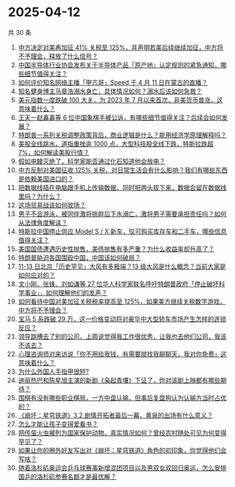 # 2025-04-12

共 30 条

<!-- BEGIN ZHIHUVIDEO -->
<!-- 最后更新时间 Sat Apr 12 2025 07:10:32 GMT+0800 (China Standard Time) -->
1. [中方决定对美再加征 41% 关税至 125%，并声明若美后续继续加征，中方将不予理会，释放了什么信号？](https://www.zhihu.com/question/1894058190527771356)
1. [中国半导体行业协会发布关于半导体产品「原产地」认定规则的紧急通知，哪些细节值得关注？](https://www.zhihu.com/question/1894021580197159423)
1. [如何评价知名网络主播「甲亢哥」Speed 于 4 月 11 日在蒙古的直播？](https://www.zhihu.com/question/1893981601970500598)
1. [知名健身博主马章浩溺水身亡，具体情况如何？溺水后该如何急救？](https://www.zhihu.com/question/1894023322062254574)
1. [美元指数一度跌破 100 大关，为 2023 年 7 月以来首次，非美货币普涨，这意味着什么？](https://www.zhihu.com/question/1893952498202568611)
1. [王天一赵鑫鑫等 6 位中国象棋手被公诉，有哪些细节值得关注？后续会如何发展？](https://www.zhihu.com/question/1894097097873126187)
1. [特朗普一系列关税调整政策背后，商业逻辑是什么？能用经济学原理解释吗？](https://www.zhihu.com/question/1893685228490421749)
1. [美股全线跳水，道指重挫逾 1000 点，大型科技股全线下跌，特斯拉跌超 7%，如何解读美股行情？](https://www.zhihu.com/question/1893792294466990782)
1. [假如电鳗灭绝了，科学家能否通过化石知道他会放电？](https://www.zhihu.com/question/9097370358)
1. [中方反制对美国征收 125% 关税，对日常生活会有什么影响？我们有哪些东西是依赖美国进口的？](https://www.zhihu.com/question/1893342200152159606)
1. [把数据线插在电脑跟手机上传输数据，同时把两头拔下来，数据会留在数据线里吗？为什么？](https://www.zhihu.com/question/1891047187741388897)
1. [这场贸易战该如何收场？](https://www.zhihu.com/question/1893049368610853614)
1. [男子不会游泳，被同伴激将挑衅后下水溺亡，激将男子需要承担责任吗？如何从法律角度解读？](https://www.zhihu.com/question/1894082906713998766)
1. [特斯拉中国停止供应 Model S / X 新车，仅可购买库存车和二手车，哪些信息值得关注？](https://www.zhihu.com/question/1894001271545001491)
1. [美国国债遭遇历史性抛售，美债抛售有多严重？为什么收益率却升高了？](https://www.zhihu.com/question/1894016636513642250)
1. [特朗普胁迫各国围殴中国，中国该如何破局？](https://www.zhihu.com/question/1894140632416626583)
1. [11-13 日北京「历史罕见」大风有多极端？13 级大风是什么概念？当前大家是如何应对的？](https://www.zhihu.com/question/1893728197494925157)
1. [文小刚、张锋、刘如谦等 27 位华人科学家联名呼吁特朗普政府「停止破坏科学事业」，如何理解他们的发声？](https://www.zhihu.com/question/1893312394773620732)
1. [如何看待中国对美加征关税税率提高至 125%，如果美方继续关税数字游戏，中方将不予理会？](https://www.zhihu.com/question/1894060295133050437)
1. [宝马 5 系跌破 29 万，这一价格变动将对豪华中大型轿车市场产生怎样的连锁反应？](https://www.zhihu.com/question/1893351722736403219)
1. [领导跳槽去了别的公司，上周说觉得我工作很优秀，让我也去他们公司，我该不该去？](https://www.zhihu.com/question/1893579499100143868)
1. [心理咨询师对来访说「你不用给我钱，有需要就找我聊聊天，我对你免费」这意味着什么？](https://www.zhihu.com/question/1890137612611740839)
1. [为什么外国人手指甲很短?](https://www.zhihu.com/question/321966149)
1. [迪丽热巴和陈星旭主演的新剧《枭起青壤》下证了，你对该剧上映都有哪些期待？](https://www.zhihu.com/question/1894028440635688788)
1. [围棋有没有哪些职业棋局，一方中盘认输，但事后复盘狗认为认输方当时占优的？](https://www.zhihu.com/question/594992209)
1. [《崩坏：星穹铁道》3.2 剧情开拓者最后一幕，黄泉的出场有什么意义？](https://www.zhihu.com/question/1893756946093416897)
1. [怎么才能让孩子变得爱看书？](https://www.zhihu.com/question/661043751)
1. [网传萤火虫被列为国家保护动物，真实情况如何？曾经农村随处可见为何变得罕见了？](https://www.zhihu.com/question/1893062713376220512)
1. [如果让你的圈外好友写出对《崩坏：星穹铁道》角色的初印象，你觉得他们会写啥？](https://www.zhihu.com/question/1892538035217888167)
1. [随着洛杉矶奥运会乒乓球赛事新增混团项目以及男双女双回归奥运，怎么安排国乒的洛杉矶参赛名额才是最优解？](https://www.zhihu.com/question/1893740086304174184)
<!-- END ZHIHUVIDEO -->

